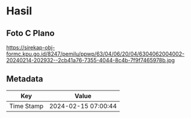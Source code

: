 # Hasil

## Foto C Plano

https://sirekap-obj-formc.kpu.go.id/8247/pemilu/ppwp/63/04/06/20/04/6304062004002-20240214-202932--2cb41a76-7355-4044-8c4b-7f9f7465978b.jpg


## Metadata

| Key        | Value               |
| ---------- | ------------------- |
| Time Stamp | 2024-02-15 07:00:44 |



